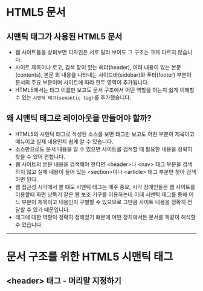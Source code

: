 # HTML5 문서 

## 시맨틱 태그가 사용된 HTML5 문서

- 웹 사이트들을 상펴보면 디자인은 서로 달라 보여도 그 구조는 크게 다르지 않습니다.
- 사이트 제목이나 로고, 검색 창이 있는 헤더(header), 여러 내용이 있는 본문(contents), 본문 외 내용을 나타내는 사이드바(sidebar)와 푸터(footer) 부분이 문서의 주요 부분이며 사이트에 따라 한두 영역이 추가됩니다.
- HTML5에서는 태그 이름만 보고도 문서 구조에서 어떤 역할을 하는지 쉽게 이해할 수 있는 <code>시맨틱 태그(semantic tag)</code>를 추가했습니다.

## 왜 시맨틱 태그로 레이아웃을 만들어야 할까?

- HTML5의 시맨틱 태그로 작성된 소스를 보면 태그만 보고도 어떤 부분이 제목이고 메뉴이고 실제 내용인지 쉽게 알 수 있습니다. 
- 소스만으로도 문서 내용을 알 수 있으면 사이트를 검색할 때 필요한 내용을 정확히 찾을 수 있어 편합니다. 
- 웹 사이트의 본문 내용을 검색해야 한다면 \<header\>나 \<nav\> 태그 부분을 검색하지 않고 실제 내용이 들어 있는 \<section\>이나 \<article\> 태그 부분만 찾아 검색하면 된다.
- 웹 접근성 시각에서 볼 떄도 시맨틱 태그는 매주 중요, 시각 장애인들은 웹 사이트를 이용할때 화면 낭독기 같은 웹 보조 기구를 이용하는데 이때 시맨틱 태그를 통해 어느 부분이 제목이고 내용인지 구별할 수 있으므로 그만큼 사이트 내용을 정확히 전달할 수 있기 때문입니다. 
- 태그에 대한 역할이 정확히 정해졌기 떄문에 어떤 장치에서든 문서를 똑같이 해석할 수 있습니다.

---

# 문서 구조를 위한 HTML5 시맨틱 태그

## \<header\> 태그 - 머리말 지정하기


